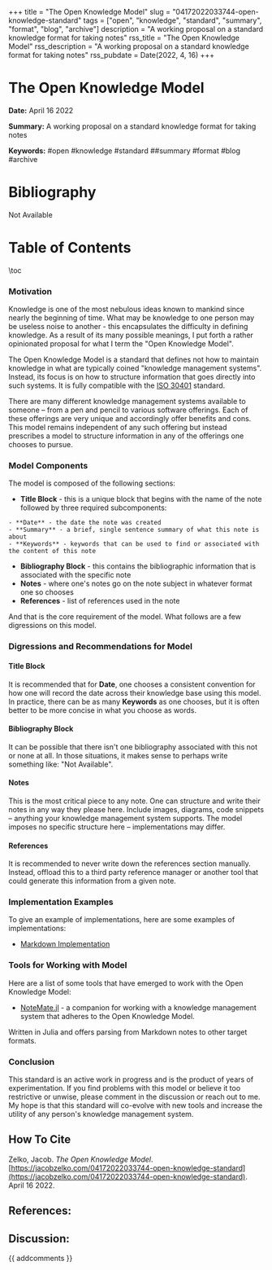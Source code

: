 +++
title = "The Open Knowledge Model"
slug = "04172022033744-open-knowledge-standard"
tags = ["open", "knowledge", "standard", "summary", "format", "blog", "archive"]
description = "A working proposal on a standard knowledge format for taking notes"
rss_title = "The Open Knowledge Model"
rss_description = "A working proposal on a standard knowledge format for taking notes"
rss_pubdate = Date(2022, 4, 16)
+++



The Open Knowledge Model
=========

**Date:** April 16 2022

**Summary:** A working proposal on a standard knowledge format for taking notes

**Keywords:** #open #knowledge #standard ##summary #format #blog #archive

Bibliography
==========

Not Available

Table of Contents
=========

\toc

### Motivation

Knowledge is one of the most nebulous ideas known to mankind since nearly the beginning of time. What may be knowledge to one person may be useless noise to another - this encapsulates the difficulty in defining knowledge. As a result of its many possible meanings, I put forth a rather opinionated proposal for what I term the "Open Knowledge Model".

The Open Knowledge Model is a standard that defines not how to maintain knowledge in what are typically coined "knowledge management systems". Instead, its focus is on how to structure information that goes directly into such systems. It is fully compatible with the [ISO 30401](/https://www.iso.org/standard/68683.html) standard.

There are many different knowledge management systems available to someone – from a pen and pencil to various software offerings. Each of these offerings are very unique and accordingly offer benefits and cons. This model remains independent of any such offering but instead prescribes a model to structure information in any of the offerings one chooses to pursue.

### Model Components

The model is composed of the following sections:

  * **Title Block** - this is a unique block that begins with the name of the note followed by three required subcomponents:

```
- **Date** - the date the note was created
- **Summary** - a brief, single sentence summary of what this note is about
- **Keywords** - keywords that can be used to find or associated with the content of this note
```

  * **Bibliography Block** - this contains the bibliographic information that is associated with the specific note
  * **Notes** - where one's notes go on the note subject in whatever format one so chooses
  * **References** - list of references used in the note

And that is the core requirement of the model.  What follows are a few digressions on this model. 

### Digressions and Recommendations for Model

#### Title Block

It is recommended that for **Date**, one chooses a consistent convention for how one will record the date across their knowledge base using this model.  In practice, there can be as many **Keywords** as one chooses, but it is often better to be more concise in what you choose as words.

#### Bibliography Block

It can be possible that there isn't one bibliography associated with this not or none at all.  In those situations, it makes sense to perhaps write something like: "Not Available".

#### Notes

This is the most critical piece to any note.  One can structure and write their notes in any way they please here.  Include images, diagrams, code snippets – anything your knowledge management system supports. The model imposes no specific structure here – implementations may differ.

#### References

It is recommended to never write down the references section manually. Instead, offload this to a third party reference manager or another tool that could generate this information from a given note. 

### Implementation Examples

To give an example of implementations, here are some examples of implementations:

  * [Markdown Implementation](/08032021134232-notes-template.md)

### Tools for Working with Model

Here are a list of some tools that have emerged to work with the Open Knowledge Model: 

  * [NoteMate.jl](/https://github.com/TheCedarPrince/NoteMate) - a companion for working with a knowledge management system that adheres to the Open Knowledge Model.

Written in Julia and offers parsing from Markdown notes to other target formats.

### Conclusion

This standard is an active work in progress and is the product of years of experimentation.  If you find problems with this model or believe it too restrictive or unwise, please comment in the discussion or reach out to me. My hope is that this standard will co-evolve with new tools and increase the utility of any person's knowledge management system.
## How To Cite

 Zelko, Jacob. _The Open Knowledge Model_. [https://jacobzelko.com/04172022033744-open-knowledge-standard](https://jacobzelko.com/04172022033744-open-knowledge-standard). April 16 2022.
## References:
## Discussion: 

{{ addcomments }}
